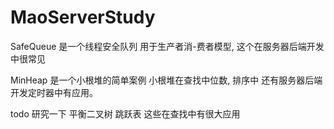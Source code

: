 # MaoServerStudy
SafeQueue 
是一个线程安全队列 用于生产者消-费者模型,
这个在服务器后端开发中很常见

MinHeap 
是一个小根堆的简单案例 小根堆在查找中位数,
排序中 还有服务器后端开发定时器中有应用。

todo
研究一下 平衡二叉树 跳跃表 这些在查找中有很大应用 
